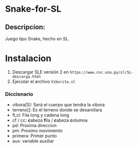 # Snake-for-SL
## Descripcion:
Juego tipo Snake, hecho en SL.

# Instalacion
1. Descargar SLE versión 2 en `https://www.cnc.una.py/sl/SL-descarga.html`
2. Ejecutar el archivo `Viborita.sl`

### Diccionario
- vibora[5]: Será el cuerpo que tendra la vibora
- terreno[]: Es el terreno donde se desarollara
- fl,cl: Fila long y cadena long
- cf / cc: **c**abeza **f**ila / **c**abeza **c**olumna
- pd: Proxima direccion
- pm: Proximo movimiento
- primera: Primer punto
- aux: variable auxiliar
